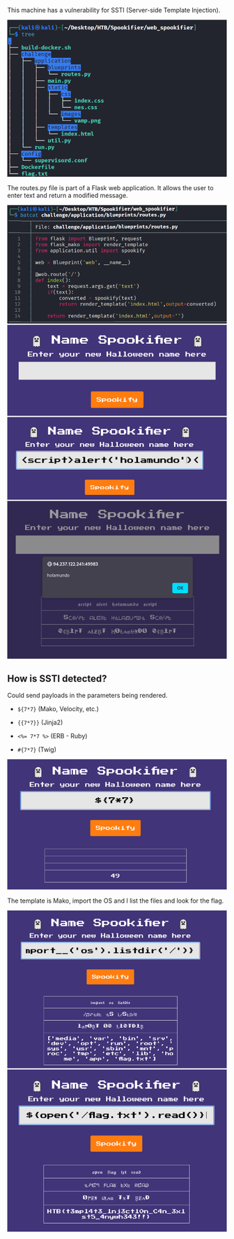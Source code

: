 This machine has a vulnerability for SSTI (Server-side Template Injection). 

![alt text](/image/01.Spookifier.png)

The routes.py file is part of a Flask web application. It allows the user to enter text and return a modified message.

![alt text](/image/02.Spookifier.png)
![alt text](/image/03.Spookifier.png)
![alt text](/image/04.Spookifier.png)
![alt text](/image/05.Spookifier.png)

## How is SSTI detected?

Could send payloads in the parameters being rendered. 

- `${7*7}` (Mako, Velocity, etc.)
    
- `{{7*7}}` (Jinja2)
    
- `<%= 7*7 %>` (ERB - Ruby)
    
- `#{7*7}` (Twig)

![alt text](/image/06.Spookifier.png)

The template is Mako, import the OS and I list the files and look for the flag.

![alt text](/image/07.Spookifier.png)
![alt text](/image/08.Spookifier.png)
